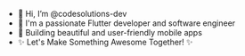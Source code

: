 - 👋 Hi, I’m @codesolutions-dev
- 👀 I'm a passionate Flutter developer and software engineer
- 🌱 Building beautiful and user-friendly mobile apps
- ✨ Let's Make Something Awesome Together! ✨
